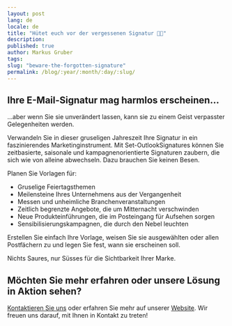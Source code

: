 ```yaml
---
layout: post
lang: de
locale: de
title: "Hütet euch vor der vergessenen Signatur 👻🎃"
description:
published: true
author: Markus Gruber
tags: 
slug: "beware-the-forgotten-signature"
permalink: /blog/:year/:month/:day/:slug/
---
```

## Ihre E-Mail-Signatur mag harmlos erscheinen…
…aber wenn Sie sie unverändert lassen, kann sie zu einem Geist verpasster Gelegenheiten werden.

Verwandeln Sie in dieser gruseligen Jahreszeit Ihre Signatur in ein faszinierendes Marketinginstrument. Mit Set-OutlookSignatures können Sie zeitbasierte, saisonale und kampagnenorientierte Signaturen zaubern, die sich wie von alleine abwechseln. Dazu brauchen Sie keinen Besen.

Planen Sie Vorlagen für:
- Gruselige Feiertagsthemen
- Meilensteine Ihres Unternehmens aus der Vergangenheit
- Messen und unheimliche Branchenveranstaltungen
- Zeitlich begrenzte Angebote, die um Mitternacht verschwinden
- Neue Produkteinführungen, die im Posteingang für Aufsehen sorgen
- Sensibilisierungskampagnen, die durch den Nebel leuchten

Erstellen Sie einfach Ihre Vorlage, weisen Sie sie ausgewählten oder allen Postfächern zu und legen Sie fest, wann sie erscheinen soll.

Nichts Saures, nur Süsses für die Sichtbarkeit Ihrer Marke.

## Möchten Sie mehr erfahren oder unsere Lösung in Aktion sehen?
[Kontaktieren Sie uns](/contact/) oder erfahren Sie mehr auf unserer [Website](/). Wir freuen uns darauf, mit Ihnen in Kontakt zu treten!